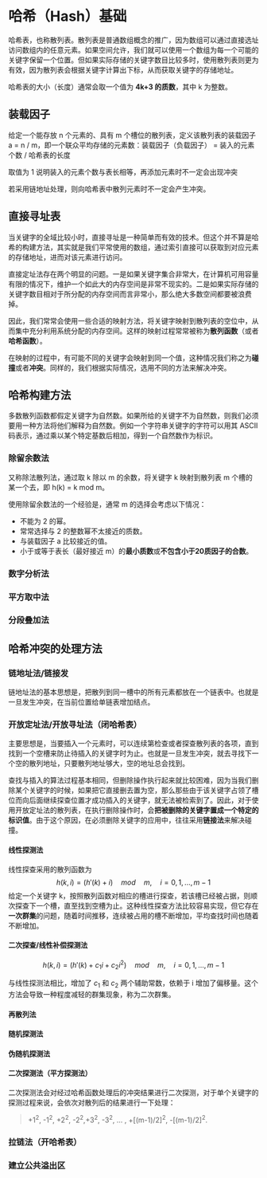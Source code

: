 # 哈希（Hash）基础

哈希表，也称散列表。散列表是普通数组概念的推广，因为数组可以通过直接选址访问数组内的任意元素。如果空间允许，我们就可以使用一个数组为每一个可能的关键字保留一个位置。但如果实际存储的关键字数目比较多时，使用散列表则更为有效，因为散列表会根据关键字计算出下标，从而获取关键字的存储地址。



哈希表的大小（长度）通常会取一个值为 **4k+3 的质数**，其中 k 为整数。



## 装载因子

给定一个能存放 n 个元素的、具有 m 个槽位的散列表，定义该散列表的装载因子 a = n / m，即一个联众平均存储的元素数：装载因子（负载因子） = 装入的元素个数 / 哈希表的长度

取值为 1 说明装入的元素个数与表长相等，再添加元素时不一定会出现冲突

若采用链地址处理，则向哈希表中散列元素时不一定会产生冲突。



## 直接寻址表

当关键字的全域比较小时，直接寻址是一种简单而有效的技术。但这个并不算是哈希的构建方法，其实就是我们平常使用的数组，通过索引直接可以获取到对应元素的存储地址，进而对该元素进行访问。

直接定址法存在两个明显的问题。一是如果关键字集合非常大，在计算机可用容量有限的情况下，维护一个如此大的内存空间是非常不现实的。二是如果实际存储的关键字数目相对于所分配的内存空间而言非常小，那么绝大多数空间都要被浪费掉。

因此，我们常常会使用一些合适的映射方法，将关键字映射到散列表的空位中，从而集中充分利用系统分配的内存空间。这样的映射过程常常被称为**散列函数**（或者**哈希函数**）。

在映射的过程中，有可能不同的关键字会映射到同一个值，这种情况我们称之为**碰撞**或者**冲突**。同样的，我们根据实际情况，选用不同的方法来解决冲突。





## 哈希构建方法

多数散列函数都假定关键字为自然数。如果所给的关键字不为自然数，则我们必须要用一种方法将他们解释为自然数。例如一个字符串关键字的字符可以用其 ASCII 码表示，通过乘以某个特定基数后相加，得到一个自然数作为标识。



### 除留余数法

又称除法散列法，通过取 k 除以 m 的余数，将关键字 k 映射到散列表 m 个槽的某一个去，即 h(k) = k mod m。

使用除留余数法的一个经验是，通常 m 的选择会考虑以下情况：

* 不能为 2 的幂。
* 常常选择与 2 的整数幂不太接近的质数。
* 与装载因子 a 比较接近的值。
* 小于或等于表长（最好接近 m）的**最小质数**或**不包含小于20质因子的合数**。



### 数字分析法





### 平方取中法





### 分段叠加法









## 哈希冲突的处理方法





### 链地址法/链接发

链地址法的基本思想是，把散列到同一槽中的所有元素都放在一个链表中。也就是一旦发生冲突，在当前位置给单链表增加结点。











### 开放定址法/开放寻址法（闭哈希表）

主要思想是，当要插入一个元素时，可以连续第检查或者探查散列表的各项，直到找到一个空槽来防止待插入的关键字时为止。也就是一旦发生冲突，就去寻找下一个空的散列地址，只要散列地址够大，空的地址总会找到。

查找与插入的算法过程基本相同，但删除操作执行起来就比较困难，因为当我们删除某个关键字的时候，如果把它直接删去置为空，那么那些由于该关键字占领了槽位而向后面继续探查位置才成功插入的关键字，就无法被检索到了。因此，对于使用开放定址法的散列表，在执行删除操作时，会**把被删除的关键字置成一个特定的标识值**。由于这个原因，在必须删除关键字的应用中，往往采用**链接法**来解决碰撞。



#### 线性探测法

线性探查采用的散列函数为
$$
h(k, i) = (h'(k) + i) \quad mod \quad m, \quad i = 0, 1, ... , m - 1
$$
给定一个关键字 k，按照散列函数对相应的槽进行探查，若该槽已经被占据，则顺次探查下一个槽，直至找到空槽为止。这种线性探查方法比较容易实现，但它存在**一次群集**的问题，随着时间推移，连续被占用的槽不断增加，平均查找时间也随着不断增加。



#### 二次探查/线性补偿探测法

$$
h(k, i) = (h'(k) + c_1 i + c_2 i^2) \quad mod \quad m, \quad i = 0, 1, ... , m - 1
$$

与线性探测法相比，增加了 $c_1$ 和 $c_2$ 两个辅助常数，依赖于 i 增加了偏移量。这个方法会导致一种程度减轻的群集现象，称为二次群集。



#### 再散列法





#### 随机探测法

#### 伪随机探测法



#### 二次探测法（平方探测法）

二次探测法会对经过哈希函数处理后的冲突结果进行二次探测，对于单个关键字的探测过程来说，会依次对散列后的结果进行一下处理：

> +1$^2$, -1$^2$, +2$^2$, -2$^2$,+3$^2$, -3$^2$, ... , +[(m-1)/2]$^2$,  -[(m-1)/2]$^2$.



### 拉链法（开哈希表）







### 建立公共溢出区













